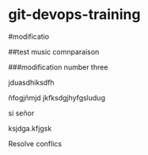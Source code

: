 # git-devops-training



#modificatio

##test music comnparaison


###modification number three


jduasdhiksdfh


ñfogjñmjd
jkfksdgjhyfgsludug


si señor


ksjdga.kfjgsk

Resolve conflics

